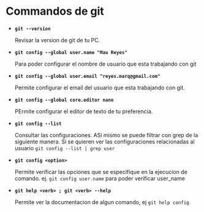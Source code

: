 # Commandos de git

* **`git --version`**

  Revisar la version de git de tu PC.

* **`git config --global user.name "Mau Reyes"`**

  Para poder configurar el nombre de usuario que esta trabajando con git

* **`git config --global user.email "reyes.marq@gmail.com"`**

  Permite configurar el email del usuario que esta trabajando con git.

* **`git config --global core.editor nano`**

  PErmite configurar el editor de texto de tu preferencia.  

* **`git config --list`**

  Consultar las configuraciones. ASi mismo se puede filtrar con grep de la siguiente manera. Si se quieren ver las configuraciones relacionadas al usuario `git config --list | grep user`

* **`git config <option>`**

  Permite verificar las opciones que se especifique en la ejecucion de comando. ej. `git config user.name` para poder verificar user_name

* **`git help <verb> ; git <verb> --help`**

  Permite ver la documentacion de algun comando, ej `git help config`